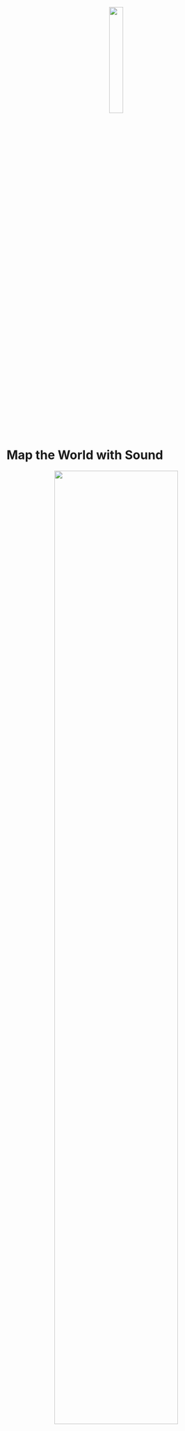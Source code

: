 <p align ="center"><img src="https://user-images.githubusercontent.com/52309935/201679137-983ad43a-ef6c-448d-9879-88063dc8ade5.png" width=25%></p>

# Map the World with Sound
<p align ="center"><img src="https://i.imgur.com/P1Ip1f9.jpg" width=75%></p>


## 分工

**楊詠翔**：

:heavy_check_mark: 美工(PTT製作等)、dataset 生成、~~瑟瑟~~、吸老婆、噁男擔當 

**詹挹辰**：

:heavy_check_mark: 研究文獻、Model Training

**葉宥辰**：

:heavy_check_mark: 研究文獻
發電、:zap:
:u5272: 
:ok_hand: 
:banana:

## input data

* Mel Spectrogram (頻譜圖)
* Raw data

## Output data

* 座標
* $\frac{d(座標)}{dt}$

## Model

* CRNN
    * 對頻譜圖做影像辨識
* Transformer
    * 直接把波形砸 in a nutshell
    * 目前的資料不適用(now we are using static single waveform file instead of a series of movement)


    sound generation using: 
    https://github.com/synthizer/synthizer

## HRTF 介紹

A head related transfer function (HRTF) describes the transformation of a specific source direction
relative to the head and filtering process associated with the diffraction of sound by
the pinna, head and torso.

## TO-DO list
- [x] pass the midterm(by any means) 
- [x] generate sound waveform files
- [x] create json file with waveform files' information
- [ ] build the enviroment on SYSTEX's server
- [ ] start training data
- [ ] marry my waifu **(!!important!!)** <br><br>
    > ooyang.waifu = {雷姆, 夕夕子, Aimyon, milet, 小松菜奈, 長澤茉里奈, 橋本環奈, 朝日奈まお, 檜山沙耶}


[^_^]:
    possible handcrafted features extraction: Mel-Frequency Cepstrum, skewness, kurtosis, log energy, entropy, zcr
    

